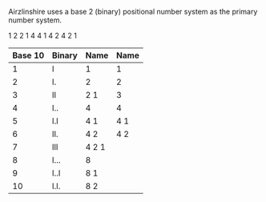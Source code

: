 Airzlinshire uses a base 2 (binary) positional number system as the primary number system.




1
2
2 1
4
4 1
4 2
4 2 1

| Base 10 | Binary | Name  | Name |
| ------- | ------ | ----- | ---- |
| 1       | l      | 1     | 1    |
| 2       | l.     | 2     | 2    |
| 3       | ll     | 2 1   | 3    |
| 4       | l..    | 4     | 4    |
| 5       | l.l    | 4 1   | 4 1  |
| 6       | ll.    | 4 2   | 4 2  |
| 7       | lll    | 4 2 1 |      |
| 8       | l...   | 8     |      |
| 9       | l..l   | 8 1   |      |
| 10      | l.l.   | 8 2   |      |
